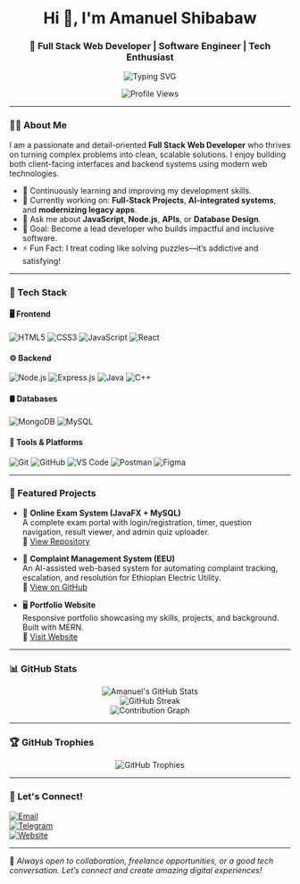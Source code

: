 <h1 align="center">Hi 👋, I'm Amanuel Shibabaw</h1>
<h3 align="center">🚀 Full Stack Web Developer | Software Engineer | Tech Enthusiast</h3>

<p align="center">
  <img src="https://readme-typing-svg.herokuapp.com?font=Fira+Code&size=24&duration=3000&pause=1000&center=true&vCenter=true&color=0e75b6&width=650&lines=Passionate+about+full-stack+Web+Development;Driven+by+Code+%F0%9F%92%BB;Let%E2%80%99s+Build+Something+Great+Together+%F0%9F%9A%80" alt="Typing SVG" />
</p>

<p align="center">
  <img src="https://komarev.com/ghpvc/?username=amanuelshibabaw&label=Profile%20views&color=0e75b6&style=flat" alt="Profile Views" />
</p>

---

### 👨‍💻 About Me

I am a passionate and detail-oriented **Full Stack Web Developer** who thrives on turning complex problems into clean, scalable solutions. I enjoy building both client-facing interfaces and backend systems using modern web technologies.

- 🌱 Continuously learning and improving my development skills.
- 🔭 Currently working on: **Full-Stack Projects**, **AI-integrated systems**, and **modernizing legacy apps**.
- 💬 Ask me about **JavaScript**, **Node.js**, **APIs**, or **Database Design**.
- 🎯 Goal: Become a lead developer who builds impactful and inclusive software.
- ⚡ Fun Fact: I treat coding like solving puzzles—it’s addictive and satisfying!

---

### 🧰 Tech Stack

#### 🖥️ Frontend
![HTML5](https://img.shields.io/badge/HTML5-E34F26?style=flat-square&logo=html5&logoColor=white)
![CSS3](https://img.shields.io/badge/CSS3-1572B6?style=flat-square&logo=css3&logoColor=white)
![JavaScript](https://img.shields.io/badge/JavaScript-F7DF1E?style=flat-square&logo=javascript&logoColor=black)
![React](https://img.shields.io/badge/React-61DAFB?style=flat-square&logo=react&logoColor=black)

#### ⚙️ Backend
![Node.js](https://img.shields.io/badge/Node.js-339933?style=flat-square&logo=node.js&logoColor=white)
![Express.js](https://img.shields.io/badge/Express.js-000?style=flat-square&logo=express&logoColor=white)
![Java](https://img.shields.io/badge/Java-007396?style=flat-square&logo=java&logoColor=white)
![C++](https://img.shields.io/badge/C++-00599C?style=flat-square&logo=c%2B%2B&logoColor=white)

#### 🛢️ Databases
![MongoDB](https://img.shields.io/badge/MongoDB-4EA94B?style=flat-square&logo=mongodb&logoColor=white)
![MySQL](https://img.shields.io/badge/MySQL-005C84?style=flat-square&logo=mysql&logoColor=white)

#### 🔧 Tools & Platforms
![Git](https://img.shields.io/badge/Git-F05032?style=flat-square&logo=git&logoColor=white)
![GitHub](https://img.shields.io/badge/GitHub-181717?style=flat-square&logo=github&logoColor=white)
![VS Code](https://img.shields.io/badge/VS%20Code-007ACC?style=flat-square&logo=visual-studio-code&logoColor=white)
![Postman](https://img.shields.io/badge/Postman-FF6C37?style=flat-square&logo=postman&logoColor=white)
![Figma](https://img.shields.io/badge/Figma-0AC97F?style=flat-square&logo=figma&logoColor=white)

---

### 🌟 Featured Projects

- 🧾 **Online Exam System (JavaFX + MySQL)**  
  A complete exam portal with login/registration, timer, question navigation, result viewer, and admin quiz uploader.  
  🔗 [View Repository](https://github.com/amanuelshibabaw/online-exam-system)

- 💬 **Complaint Management System (EEU)**  
  An AI-assisted web-based system for automating complaint tracking, escalation, and resolution for Ethiopian Electric Utility.  
  🔗 [View on GitHub](https://github.com/amanuelshibabaw/eeu-complaint-management)

- 🖥️ **Portfolio Website**  
  Responsive portfolio showcasing my skills, projects, and background. Built with MERN.  
  🔗 [Visit Website](https://amanuel-shibabaw.vercel.app)

---

### 📊 GitHub Stats

<p align="center">
  <img src="https://github-readme-stats.vercel.app/api?username=amanuelshibabaw&show_icons=true&theme=default&include_all_commits=true&count_private=true&cache_seconds=1800" alt="Amanuel's GitHub Stats" />
  <br/>
  <img src="https://github-readme-streak-stats.herokuapp.com/?user=amanuelshibabaw&theme=default&include_all_commits=true&count_private=true&cache_seconds=1800" alt="GitHub Streak" />
  <br/>
  <img src="https://github-readme-activity-graph.cyclic.app/graph?username=amanuelshibabaw&theme=github-compact&area=true&hide_border=false&timestamp=${new Date().getTime()}" alt="Contribution Graph" />
</p>

---

### 🏆 GitHub Trophies

<p align="center">
  <img src="https://github-profile-trophy.vercel.app/?username=amanuelshibabaw&theme=flat&column=7" alt="GitHub Trophies" />
</p>

---

### 🔗 Let's Connect!

[![Email](https://img.shields.io/badge/Email-grey?style=flat-square&logo=gmail&logoColor=white)](mailto:amanuelshibabaw915@gmail.com)  
[![Telegram](https://img.shields.io/badge/Telegram-2CA5E0?style=flat-square&logo=telegram&logoColor=white)](https://t.me/Orthodox_Christian_jesus_our_God)  
[![Website](https://img.shields.io/badge/Website-000?style=flat-square&logo=google-chrome&logoColor=white)](https://amanuel-shibabaw.vercel.app)

---

💬 *Always open to collaboration, freelance opportunities, or a good tech conversation. Let’s connect and create amazing digital experiences!*
